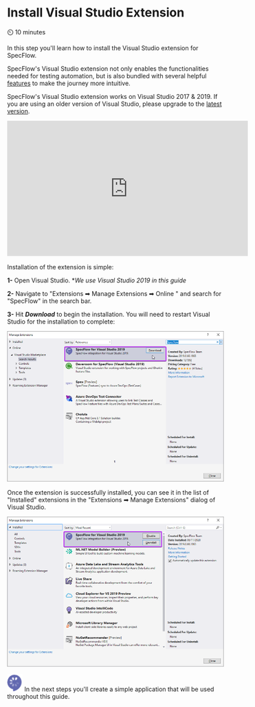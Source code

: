 Install Visual Studio Extension
================================
⏲️ 10 minutes

In this step you'll learn how to install the Visual Studio extension for SpecFlow.

SpecFlow's Visual Studio extension not only enables the functionalities needed for testing automation, but is also bundled with several helpful <a href="https://docs.specflow.org/projects/specflow/en/latest/Tools/Visual-Studio-Integration-Editing-Features.html" target="_blank" rel="noopener noreferrer">features</a> to make the journey more intuitive.

SpecFlow's Visual Studio extension works on Visual Studio 2017 & 2019.
If you are using an older version of Visual Studio, please upgrade to the <a href="https://visualstudio.microsoft.com/downloads/" target="_blank" rel="noopener noreferrer">latest version</a>.

<iframe width="560" height="315" src="https://www.youtube.com/embed/tDEgfCn31o0" frameborder="0" allow="accelerometer; autoplay; clipboard-write; encrypted-media; gyroscope; picture-in-picture" allowfullscreen></iframe>

Installation of the extension is simple:

**1-** Open Visual Studio. **We use Visual Studio 2019 in this guide*

**2-** Navigate to "Extensions ➡ Manage Extensions ➡ Online " and search for "SpecFlow" in the search bar.

**3-** Hit ***Download*** to begin the installation. You will need to restart Visual Studio for the installation to complete:  

![Manage Extensions Dialog - Extension Installed](../_static/step1/extension_dialog_installation.png)

Once the extension is successfully installed, you can see it in the list of "Installed" extensions in the "Extensions ➡ Manage Extensions" dialog of Visual Studio.

![Manage Extensions Dialog - Extension Installed](../_static/step1/extension_dialog_installedv2.png)

![SpecFlow logo](../_static/step1/specflow_logov2.png) In the next steps you'll create a simple application that will be used throughout this guide.
